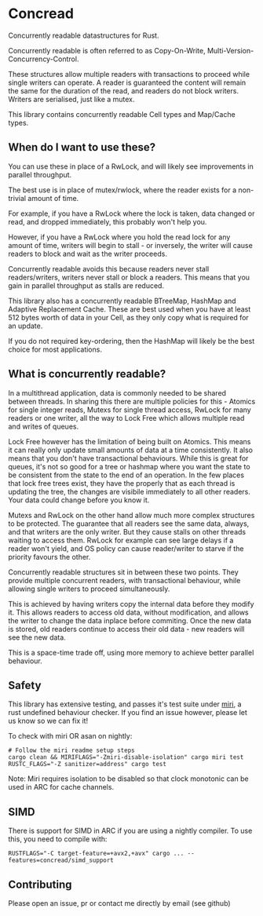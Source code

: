 Concread
========

Concurrently readable datastructures for Rust.

Concurrently readable is often referred to as Copy-On-Write, Multi-Version-Concurrency-Control.

These structures allow multiple readers with transactions
to proceed while single writers can operate. A reader is guaranteed the content
will remain the same for the duration of the read, and readers do not block writers.
Writers are serialised, just like a mutex.

This library contains concurrently readable Cell types and Map/Cache types.

When do I want to use these?
----------------------------

You can use these in place of a RwLock, and will likely see improvements in
parallel throughput.

The best use is in place of mutex/rwlock, where the reader exists for a
non-trivial amount of time.

For example, if you have a RwLock where the lock is taken, data changed or read, and dropped
immediately, this probably won't help you.

However, if you have a RwLock where you hold the read lock for any amount of time,
writers will begin to stall - or inversely, the writer will cause readers to block
and wait as the writer proceeds.

Concurrently readable avoids this because readers never stall readers/writers, writers
never stall or block a readers. This means that you gain in parallel throughput
as stalls are reduced.

This library also has a concurrently readable BTreeMap, HashMap and Adaptive Replacement Cache.
These are best used when you have at least 512 bytes worth of data in your Cell, as they only copy
what is required for an update.

If you do not required key-ordering, then the HashMap will likely be the best choice
for most applications.

What is concurrently readable?
------------------------------

In a multithread application, data is commonly needed to be shared between threads.
In sharing this there are multiple policies for this - Atomics for single integer
reads, Mutexs for single thread access, RwLock for many readers or one writer,
all the way to Lock Free which allows multiple read and writes of queues.

Lock Free however has the limitation of being built on Atomics. This means it can
really only update small amounts of data at a time consistently. It also means
that you don't have transactional behaviours. While this is great for queues,
it's not so good for a tree or hashmap where you want the state to be consistent
from the state to the end of an operation. In the few places that lock free trees
exist, they have the properly that as each thread is updating the tree, the changes
are visibile immediately to all other readers. Your data could change before you
know it.

Mutexs and RwLock on the other hand allow much more complex structures to be protected.
The guarantee that all readers see the same data, always, and that writers are
the only writer. But they cause stalls on other threads waiting to access them.
RwLock for example can see large delays if a reader won't yield, and OS policy
can cause reader/writer to starve if the priority favours the other.

Concurrently readable structures sit in between these two points. They provide
multiple concurrent readers, with transactional behaviour, while allowing single
writers to proceed simultaneously.

This is achieved by having writers copy the internal data before they modify
it. This allows readers to access old data, without modification, and allows
the writer to change the data inplace before commiting. Once the new data is
stored, old readers continue to access their old data - new readers will
see the new data.

This is a space-time trade off, using more memory to achieve better parallel
behaviour.

Safety
------

This library has extensive testing, and passes it's test suite under [miri], a rust
undefined behaviour checker. If you find an issue however, please let us know so we can
fix it!

To check with miri OR asan on nightly:

    # Follow the miri readme setup steps
    cargo clean && MIRIFLAGS="-Zmiri-disable-isolation" cargo miri test
    RUSTC_FLAGS="-Z sanitizer=address" cargo test

Note: Miri requires isolation to be disabled so that clock monotonic can be used in ARC for cache channels.

[miri]: https://github.com/rust-lang/miri

SIMD
----

There is support for SIMD in ARC if you are using a nightly compiler. To use this, you need to compile
with:

    RUSTFLAGS="-C target-feature=+avx2,+avx" cargo ... --features=concread/simd_support

Contributing
------------

Please open an issue, pr or contact me directly by email (see github)

